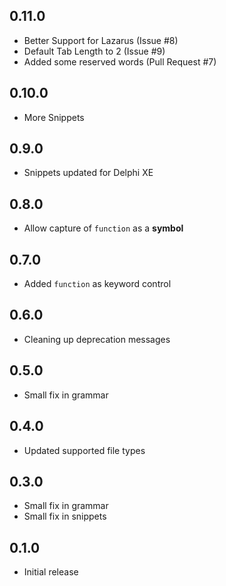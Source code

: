 ## 0.11.0

* Better Support for Lazarus (Issue #8)
* Default Tab Length to 2 (Issue #9)
* Added some reserved words (Pull Request #7)

## 0.10.0

* More Snippets

## 0.9.0

* Snippets updated for Delphi XE

## 0.8.0

* Allow capture of `function` as a **symbol**

## 0.7.0

* Added `function` as keyword control

## 0.6.0

* Cleaning up deprecation messages

## 0.5.0

* Small fix in grammar

## 0.4.0

* Updated supported file types

## 0.3.0

* Small fix in grammar
* Small fix in snippets

## 0.1.0

* Initial release
